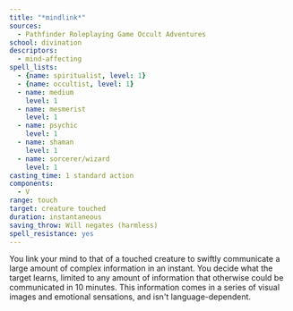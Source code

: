 ```yaml
---
title: "*mindlink*"
sources:
  - Pathfinder Roleplaying Game Occult Adventures
school: divination
descriptors:
  - mind-affecting
spell_lists:
  - {name: spiritualist, level: 1}
  - {name: occultist, level: 1}
  - name: medium
    level: 1
  - name: mesmerist
    level: 1
  - name: psychic
    level: 1
  - name: shaman
    level: 1
  - name: sorcerer/wizard
    level: 1
casting_time: 1 standard action
components:
  - V
range: touch
target: creature touched
duration: instantaneous
saving_throw: Will negates (harmless)
spell_resistance: yes
---
```


You link your mind to that of a touched creature to swiftly communicate a large amount of complex information in an instant. You decide what the target learns, limited to any amount of information that otherwise could be communicated in 10 minutes. This information comes in a series of visual images and emotional sensations, and isn't language-dependent.
